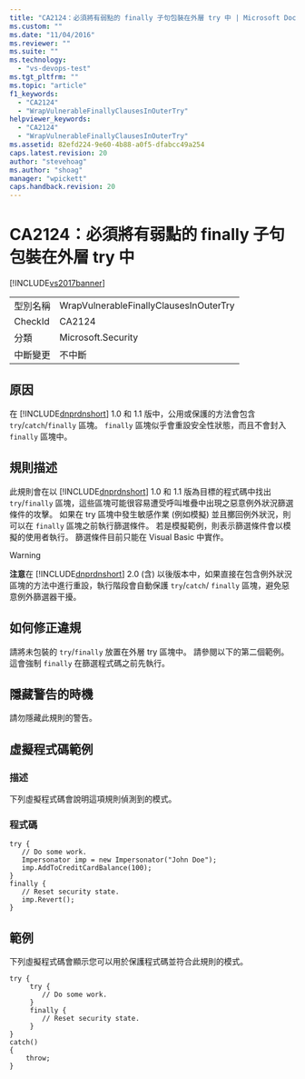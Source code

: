 ```yaml
---
title: "CA2124：必須將有弱點的 finally 子句包裝在外層 try 中 | Microsoft Docs"
ms.custom: ""
ms.date: "11/04/2016"
ms.reviewer: ""
ms.suite: ""
ms.technology: 
  - "vs-devops-test"
ms.tgt_pltfrm: ""
ms.topic: "article"
f1_keywords: 
  - "CA2124"
  - "WrapVulnerableFinallyClausesInOuterTry"
helpviewer_keywords: 
  - "CA2124"
  - "WrapVulnerableFinallyClausesInOuterTry"
ms.assetid: 82efd224-9e60-4b88-a0f5-dfabcc49a254
caps.latest.revision: 20
author: "stevehoag"
ms.author: "shoag"
manager: "wpickett"
caps.handback.revision: 20
---
```

# CA2124：必須將有弱點的 finally 子句包裝在外層 try 中
[!INCLUDE[vs2017banner](../code-quality/includes/vs2017banner.md)]

|||  
|-|-|  
|型別名稱|WrapVulnerableFinallyClausesInOuterTry|  
|CheckId|CA2124|  
|分類|Microsoft.Security|  
|中斷變更|不中斷|  
  
## 原因  
 在 [!INCLUDE[dnprdnshort](../code-quality/includes/dnprdnshort_md.md)] 1.0 和 1.1 版中，公用或保護的方法會包含 `try`\/`catch`\/`finally` 區塊。  `finally` 區塊似乎會重設安全性狀態，而且不會封入 `finally` 區塊中。  
  
## 規則描述  
 此規則會在以 [!INCLUDE[dnprdnshort](../code-quality/includes/dnprdnshort_md.md)] 1.0 和 1.1 版為目標的程式碼中找出 `try`\/`finally` 區塊，這些區塊可能很容易遭受呼叫堆疊中出現之惡意例外狀況篩選條件的攻擊。  如果在 try 區塊中發生敏感作業 \(例如模擬\) 並且擲回例外狀況，則可以在 `finally` 區塊之前執行篩選條件。  若是模擬範例，則表示篩選條件會以模擬的使用者執行。  篩選條件目前只能在 Visual Basic 中實作。  
  
> [!WARNING]
>  **注意**在 [!INCLUDE[dnprdnshort](../code-quality/includes/dnprdnshort_md.md)] 2.0 \(含\) 以後版本中，如果直接在包含例外狀況區塊的方法中進行重設，執行階段會自動保護 `try`\/`catch`\/ `finally` 區塊，避免惡意例外篩選器干擾。  
  
## 如何修正違規  
 請將未包裝的 `try`\/`finally` 放置在外層 try 區塊中。  請參閱以下的第二個範例。  這會強制 `finally` 在篩選程式碼之前先執行。  
  
## 隱藏警告的時機  
 請勿隱藏此規則的警告。  
  
## 虛擬程式碼範例  
  
### 描述  
 下列虛擬程式碼會說明這項規則偵測到的模式。  
  
### 程式碼  
  
```  
try {  
   // Do some work.  
   Impersonator imp = new Impersonator("John Doe");  
   imp.AddToCreditCardBalance(100);  
}  
finally {  
   // Reset security state.  
   imp.Revert();  
}  
```  
  
## 範例  
 下列虛擬程式碼會顯示您可以用於保護程式碼並符合此規則的模式。  
  
```  
try {  
     try {  
        // Do some work.  
     }  
     finally {  
        // Reset security state.  
     }  
}  
catch()  
{  
    throw;  
}  
```